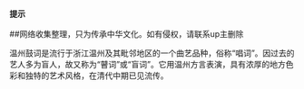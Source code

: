 ### `提示`

##网络收集整理，只为传承中华文化。如有侵权，请联系up主删除

温州鼓词是流行于浙江温州及其毗邻地区的一个曲艺品种，俗称“唱词”。因过去的艺人多为盲人，故又称为“瞽词”或“盲词”。它用温州方言表演，具有浓厚的地方色彩和独特的艺术风格，在清代中期已见流传。

